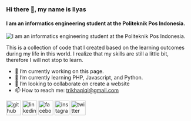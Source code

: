 ### Hi there 👋, my name is Ilyas
#### I am an informatics engineering student at the Politeknik Pos Indonesia.
![I am an informatics engineering student at the Politeknik Pos Indonesia.](https://arturssmirnovs.github.io/github-profile-readme-generator/images/banner.png)

This is a collection of code that I created based on the learning outcomes during my life in this world. I realize that my skills are still a little bit, therefore I will not stop to learn.

- 🔭 I’m currently working on this page. 
- 🌱 I’m currently learning PHP, Javascript, and Python. 
- 👯 I’m looking to collaborate on create a website 
- 📫 How to reach me: trikhaqiqi@gmail.com 


[<img src='https://cdn.jsdelivr.net/npm/simple-icons@3.0.1/icons/github.svg' alt='github' height='40'>](https://github.com/ilyassstri)  [<img src='https://cdn.jsdelivr.net/npm/simple-icons@3.0.1/icons/linkedin.svg' alt='linkedin' height='40'>](https://www.linkedin.com/in/ilyassstri/)  [<img src='https://cdn.jsdelivr.net/npm/simple-icons@3.0.1/icons/facebook.svg' alt='facebook' height='40'>](https://www.facebook.com/MuhammadIlyas)  [<img src='https://cdn.jsdelivr.net/npm/simple-icons@3.0.1/icons/instagram.svg' alt='instagram' height='40'>](https://www.instagram.com/ilyassstri/)  [<img src='https://cdn.jsdelivr.net/npm/simple-icons@3.0.1/icons/twitter.svg' alt='twitter' height='40'>](https://twitter.com/trikhaqiqi)  





<!---
ilyassstri/ilyassstri is a ✨ special ✨ repository because its `README.md` (this file) appears on your GitHub profile.
You can click the Preview link to take a look at your changes.
--->
